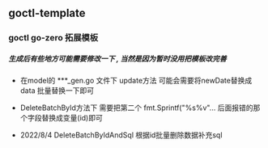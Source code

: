  ## goctl-template

 ### goctl go-zero 拓展模板




##### 生成后有些地方可能需要修改一下 , 当然是因为暂时没用把模板改完善
- 在model的  ***_gen.go  文件下  update方法 可能会需要将newDate替换成data 批量替换一下即可
- DeleteBatchById方法下 需要把第二个 fmt.Sprintf("%s%v"... 后面报错的那个字段替换成变量(id)即可


- 2022/8/4 DeleteBatchByIdAndSql 根据id批量删除数据补充sql